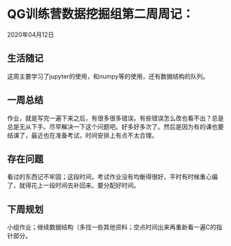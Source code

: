 # QG训练营数据挖掘组第二周周记：
2020年04月12日

## 生活随记

这周主要学习了jupyter的使用，和numpy等的使用，还有数据结构的队列。

## 一周总结

作业，就是写完一遍下来之后，有很多很多错误。有些错误怎么改也看不出？总是总是无从下手。尽早解决一下这个问题吧。好多好多次了。然后是因为有的课也要结课了，最近也在准备考试，时间安排上有点不太合理。

## 存在问题

看过的东西记不牢固；这段时间，考试作业没有均衡得很好，平时有时候重心偏了，就得花上一段时间去补回来。要分配好时间。

## 下周规划

小组作业；继续数据结构（多找一些其他资料；空点时间出来再重新看一遍C的指针部分。

